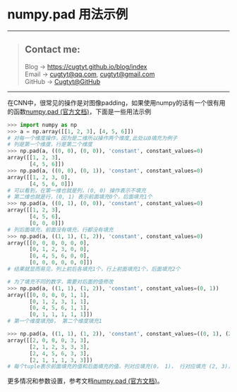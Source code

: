 # numpy.pad 用法示例

---
> ## Contact me:
> Blog -> <https://cugtyt.github.io/blog/index>  
> Email -> <cugtyt@qq.com>, <cugtyt@gmail.com>  
> GitHub -> [Cugtyt@GitHub](https://github.com/Cugtyt)

---

在CNN中，很常见的操作是对图像padding，如果使用numpy的话有一个很有用的函数[numpy.pad (官方文档)](https://docs.scipy.org/doc/numpy/reference/generated/numpy.pad.html)，下面是一些用法示例

``` python
>>> import numpy as np
>>> a = np.array([[1, 2, 3], [4, 5, 6]])
# 对每一个维度操作，因为是二维所以操作两个维度,此处以0填充为例子
# 列是第一个维度，行是第二个维度
>>> np.pad(a, ((0, 0), (0, 0)), 'constant', constant_values=0)
array([[1, 2, 3],
       [4, 5, 6]])
>>> np.pad(a, ((0, 0), (0, 1)), 'constant', constant_values=0)
array([[1, 2, 3, 0],
       [4, 5, 6, 0]])
# 可以看到，在第一维也就是列，(0, 0) 操作表示不填充
# 第二维也就是行，(0, 1) 表示前面填充0个，后面填充1个
>>> np.pad(a, ((0, 1), (0, 0)), 'constant', constant_values=0)
array([[1, 2, 3],
       [4, 5, 6],
       [0, 0, 0]])
# 列后面填充，前面没有填充，行都没有填充
>>> np.pad(a, ((1, 1), (1, 2)), 'constant', constant_values=0)
array([[0, 0, 0, 0, 0, 0],
       [0, 1, 2, 3, 0, 0],
       [0, 4, 5, 6, 0, 0],
       [0, 0, 0, 0, 0, 0]])
# 结果就显而易见，列上前后各填充1个，行上前面填充1个，后面填充2个

# 为了填充不同的数字，需要对后面的值修改
>>> np.pad(a, ((1, 1), (1, 2)), 'constant', constant_values=(0, 1))
array([[0, 0, 0, 0, 1, 1],
       [0, 1, 2, 3, 1, 1],
       [0, 4, 5, 6, 1, 1],
       [0, 1, 1, 1, 1, 1]])
# 第一个维度填充0， 第二个维度填充1

>>> np.pad(a, ((1, 1), (1, 2)), 'constant', constant_values=((0, 1), (2, 3)))
array([[2, 0, 0, 0, 3, 3],
       [2, 1, 2, 3, 3, 3],
       [2, 4, 5, 6, 3, 3],
       [2, 1, 1, 1, 3, 3]])
# 每个tuple表示前面填充的值和后面填充的值，列对应填充(0， 1)， 行对应填充 (2, 3)，这就解释的很清楚了
```
更多情况和参数设置，参考文档[numpy.pad (官方文档)](https://docs.scipy.org/doc/numpy/reference/generated/numpy.pad.html)。